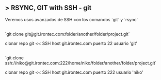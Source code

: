 ## > RSYNC, GIT with SSH - git
<p>Veremos usos avanzados de SSH con los comandos `git` y `rsync`</p>
<br>
<div>
  `git clone git@git.irontec.com:folder/another/folder/project.git`
  <p>clonar repo git << SSH host git.irontec.com puerto 22 usuario 'git'</p>
</div> <!-- .element: class="fragment fade-left" -->
<br>
<div>
  `git clone ssh://niko@git.irontec.com:222/home/niko/folder/another/folder/project.git`
  <p>clonar repo git << SSH host git.irontec.com puerto 222 usuario 'niko'</p>
</div> <!-- .element: class="fragment fade-right" -->
